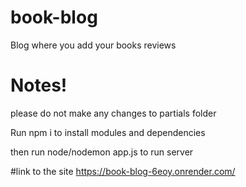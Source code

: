 # book-blog
Blog where you add your books reviews 

# Notes!
please do not make any changes to partials folder

Run npm i to install modules and dependencies

then run node/nodemon app.js to run server

#link to the site
https://book-blog-6eoy.onrender.com/
